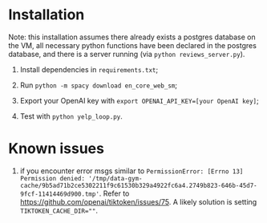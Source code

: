 # Installation

Note: this installation assumes there already exists a postgres database on the VM, all necessary python functions have been declared in the postgres database, and there is a server running (via `python reviews_server.py`).

1. Install dependencies in `requirements.txt`;

2. Run `python -m spacy download en_core_web_sm`;

3. Export your OpenAI key with `export OPENAI_API_KEY=[your OpenAI key]`;

4. Test with `python yelp_loop.py`.

# Known issues

1. if you encounter error msgs similar to `PermissionError: [Errno 13] Permission denied: '/tmp/data-gym-cache/9b5ad71b2ce5302211f9c61530b329a4922fc6a4.2749b823-646b-45d7-9fcf-11414469d900.tmp'`. Refer to https://github.com/openai/tiktoken/issues/75. A likely solution is setting `TIKTOKEN_CACHE_DIR=""`.